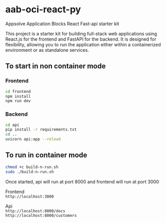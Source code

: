 # aab-oci-react-py
Appsolve Application Blocks React Fast-api starter kit

This project is a starter kit for building full-stack web applications using React.js for the frontend and FastAPI for the backend. It is designed for flexibility, allowing you to run the application either within a containerized environment or as standalone services.

## To start in non container mode
### Frontend
```bash
cd frontend
npm install
npm run dev
```

### Backend
```bash
cd api
pip install -r requirements.txt
cd ..
uvicorn api:app --reload
```

## To run in container mode
```bash
chmod +c build-n-run.sh
sudo ./build-n-run.sh
```

Once started, api will run at port 8000 and frontend will run at port 3000  

Frontend  
`http://localhost:3000`  

Api  
`http://localhost:8000/docs`  
`http://localhost:8000/customers`  



